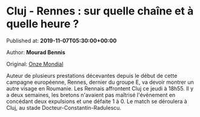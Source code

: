 
# Cluj - Rennes : sur quelle chaîne et à quelle heure ?

Published at: **2019-11-07T05:30:00+00:00**

Author: **Mourad Bennis**

Original: [Onze Mondial](http://www.onzemondial.com/ligue-europa/cluj-rennes-sur-quelle-chaine-et-a-quelle-heure-201684)

Auteur de plusieurs prestations décevantes depuis le début de cette campagne européenne, Rennes, dernier du groupe E, va devoir montrer un autre visage en Roumanie. Les Rennais affrontent Cluj ce jeudi à 18h55. Il y a deux semaines, les bretons n'avaient pas maîtrisé l'événement en concédant deux expulsions et une défaite 1 à 0. Le match se déroulera à Cluj, au stade Docteur-Constantin-Radulescu.
 
